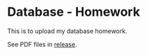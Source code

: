 # Database - Homework

This is to upload my database homework.

See PDF files in [release](release).